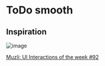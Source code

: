 # ToDo smooth


## Inspiration

![image](https://cdn-images-1.medium.com/max/1600/1*B1FjxiHYKt315HjZ37GuYA.gif)

[Muzli: UI Interactions of the week #92](https://medium.muz.li/ui-interactions-of-the-week-92-660a5dc3b346)